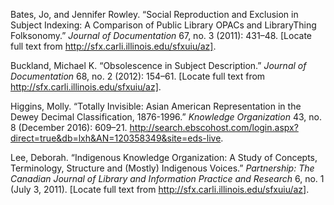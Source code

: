 Bates, Jo, and Jennifer Rowley. “Social Reproduction and Exclusion in
Subject Indexing: A Comparison of Public Library OPACs and LibraryThing
Folksonomy.” *Journal of Documentation* 67, no. 3 (2011): 431–48.
[Locate full text from http://sfx.carli.illinois.edu/sfxuiu/az].

Buckland, Michael K. “Obsolescence in Subject Description.” *Journal of
Documentation* 68, no. 2 (2012): 154–61. [Locate full text from
http://sfx.carli.illinois.edu/sfxuiu/az].

Higgins, Molly. “Totally Invisible: Asian American Representation in the
Dewey Decimal Classification, 1876-1996.” *Knowledge Organization* 43,
no. 8 (December 2016): 609–21.
http://search.ebscohost.com/login.aspx?direct=true&db=lxh&AN=120358349&site=eds-live.

Lee, Deborah. “Indigenous Knowledge Organization: A Study of Concepts,
Terminology, Structure and (Mostly) Indigenous Voices.” *Partnership:
The Canadian Journal of Library and Information Practice and Research*
6, no. 1 (July 3, 2011). [Locate full text from
http://sfx.carli.illinois.edu/sfxuiu/az].

